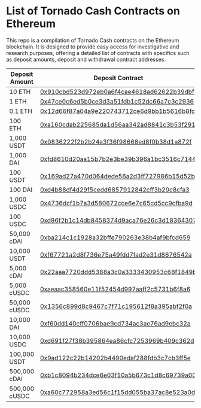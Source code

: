 # List of Tornado Cash Contracts on Ethereum

This repo is a compilation of Tornado Cash contracts on the Ethereum blockchain. It is designed to provide easy access for investigative and research purposes, offering a detailed list of contracts with specifics such as deposit amounts, deposit and withdrawal contract addresses. 

| Deposit Amount  | Deposit Contract                             | Withdrawal Contract                        
|-----------------|----------------------------------------------|------------------------------------------|
| 10 ETH          | [0x910cbd523d972eb0a6f4cae4618ad62622b39dbf](https://etherscan.io/address/0x910cbd523d972eb0a6f4cae4618ad62622b39dbf) | 0x910cbd523d972eb0a6f4cae4618ad62622b39dbf | 
| 1 ETH           | [0x47ce0c6ed5b0ce3d3a51fdb1c52dc66a7c3c2936](https://etherscan.io/address/0x47ce0c6ed5b0ce3d3a51fdb1c52dc66a7c3c2936) | 0x47ce0c6ed5b0ce3d3a51fdb1c52dc66a7c3c2936 |
| 0.1 ETH         | [0x12d66f87a04a9e220743712ce6d9bb1b5616b8fc](https://etherscan.io/address/0x12d66f87a04a9e220743712ce6d9bb1b5616b8fc) | 0x12d66f87a04a9e220743712ce6d9bb1b5616b8fc | 
| 100 ETH         | [0xa160cdab225685da1d56aa342ad8841c3b53f291](https://etherscan.io/address/0xa160cdab225685da1d56aa342ad8841c3b53f291) | 0xa160cdab225685da1d56aa342ad8841c3b53f291 | 
| 1,000 USDT      | [0x0836222f2b2b24a3f36f98668ed8f0b38d1a872f](https://etherscan.io/address/0x0836222f2b2b24a3f36f98668ed8f0b38d1a872f) | 0x0836222f2b2b24a3f36f98668ed8f0b38d1a872f |
| 1,000 DAI       | [0xfd8610d20aa15b7b2e3be39b396a1bc3516c7144](https://etherscan.io/address/0xfd8610d20aa15b7b2e3be39b396a1bc3516c7144) | 0xfd8610d20aa15b7b2e3be39b396a1bc3516c7144 | 
| 100 USDT        | [0x169ad27a470d064dede56a2d3ff727986b15d52b](https://etherscan.io/address/0x169ad27a470d064dede56a2d3ff727986b15d52b) | 0x169ad27a470d064dede56a2d3ff727986b15d52b |
| 100 DAI         | [0xd4b88df4d29f5cedd6857912842cff3b20c8cfa3](https://etherscan.io/address/0xd4b88df4d29f5cedd6857912842cff3b20c8cfa3) | 0xd4b88df4d29f5cedd6857912842cff3b20c8cfa3 |
| 1,000 USDC      | [0x4736dcf1b7a3d580672cce6e7c65cd5cc9cfba9d](https://etherscan.io/address/0x4736dcf1b7a3d580672cce6e7c65cd5cc9cfba9d) | 0x4736dcf1b7a3d580672cce6e7c65cd5cc9cfba9d | 
| 100 USDC        | [0xd96f2b1c14db8458374d9aca76e26c3d18364307](https://etherscan.io/address/0xd96f2b1c14db8458374d9aca76e26c3d18364307)| 0xd96f2b1c14db8458374d9aca76e26c3d18364307 | 
| 50,000 cDAI     | [0xba214c1c1928a32bffe790263e38b4af9bfcd659](https://etherscan.io/address/0xba214c1c1928a32bffe790263e38b4af9bfcd659) | 0xba214c1c1928a32bffe790263e38b4af9bfcd659 | 
| 10,000 USDT     | [0xf67721a2d8f736e75a49fdd7fad2e31d8676542a](https://etherscan.io/address/0xf67721a2d8f736e75a49fdd7fad2e31d8676542a) | 0xf67721a2d8f736e75a49fdd7fad2e31d8676542a | 
| 5,000 cDAI      | [0x22aaa7720ddd5388a3c0a3333430953c68f1849b](https://etherscan.io/address/0x22aaa7720ddd5388a3c0a3333430953c68f1849b) | 0x22aaa7720ddd5388a3c0a3333430953c68f1849b | 
| 5,000 cUSDC     | [0xaeaac358560e11f52454d997aaff2c5731b6f8a6](https://etherscan.io/address/0xaeaac358560e11f52454d997aaff2c5731b6f8a6) | 0xaeaac358560e11f52454d997aaff2c5731b6f8a6 | 
| 50,000 cUSDC    | [0x1356c899d8c9467c7f71c195612f8a395abf2f0a](https://etherscan.io/address/0x1356c899d8c9467c7f71c195612f8a395abf2f0a) | 0x1356c899d8c9467c7f71c195612f8a395abf2f0a | 
| 10,000 DAI      | [0xf60dd140cff0706bae9cd734ac3ae76ad9ebc32a](https://etherscan.io/address/0xf60dd140cff0706bae9cd734ac3ae76ad9ebc32a) | 0xf60dd140cff0706bae9cd734ac3ae76ad9ebc32a |
| 10,000 USDC     | [0xd691f27f38b395864ea86cfc7253969b409c362d](https://etherscan.io/address/0xd691f27f38b395864ea86cfc7253969b409c362d) | 0xd691f27f38b395864ea86cfc7253969b409c362d | 
| 100,000 USDT    | [0x9ad122c22b14202b4490edaf288fdb3c7cb3ff5e](https://etherscan.io/address/0x9ad122c22b14202b4490edaf288fdb3c7cb3ff5e) | 0x9ad122c22b14202b4490edaf288fdb3c7cb3ff5e |
| 500,000 cDAI    | [0xb1c8094b234dce6e03f10a5b673c1d8c69739a00](https://etherscan.io/address/0xb1c8094b234dce6e03f10a5b673c1d8c69739a00) | 0xb1c8094b234dce6e03f10a5b673c1d8c69739a00 |
| 500,000 cUSDC   | [0xa60c772958a3ed56c1f15dd055ba37ac8e523a0d](https://etherscan.io/address/0xa60c772958a3ed56c1f15dd055ba37ac8e523a0d) | 0xa60c772958a3ed56c1f15dd055ba37ac8e523a0d |